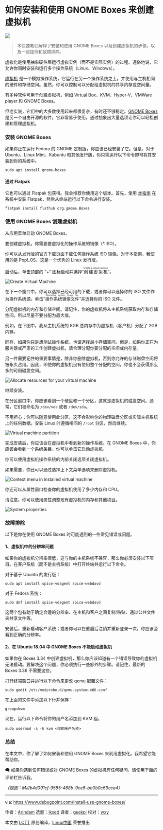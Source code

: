 [#]: subject: "How to Install and Use GNOME Boxes to Create Virtual Machines"
[#]: via: "https://www.debugpoint.com/install-use-gnome-boxes/"
[#]: author: "Arindam https://www.debugpoint.com/author/admin1/"
[#]: collector: "lkxed"
[#]: translator: "geekpi"
[#]: reviewer: "wxy"
[#]: publisher: "wxy"
[#]: url: "https://linux.cn/article-15950-1.html"

如何安装和使用 GNOME Boxes 来创建虚拟机
======

![][0]

> 本快速教程解释了安装和使用 GNOME Boxes 以及创建虚拟机的步骤，以及一些提示和故障排除。

虚拟化是使用抽象硬件层运行虚拟实例（而不是实际实例）的过程。通俗地说，它允许你同时安装和运行多个操作系统（Linux、Windows）。

[虚拟机][1] 是一个模拟操作系统，它运行在另一个操作系统之上，并使用与主机相同的硬件和存储空间。虽然，你可以控制可以分配给虚拟机的共享内存或空间量。

有多种软件可用于创建虚拟机，例如 [Virtual Box][2]、KVM、Hyper-V、VMWare player 和 GNOME Boxes。

但老实说，它们中的大多数使用起来都很复杂，有时还不够稳定。[GNOME Boxes][3] 是另一个自由开源的软件，它非常易于使用，通过抽象出大量选项让你可以轻松创建和管理虚拟机。

### 安装 GNOME Boxes

如果你正在运行 Fedora 的 GNOME 定制版，你应该已经安装了它。但是，对于 Ubuntu、Linux Mint、Kubuntu 和其他发行版，你只需运行以下命令即可将其安装到你的系统中。

```
sudo apt install gnome-boxes
```

#### 通过 Flatpak

它也可以通过 Flatpak 包获得。我会推荐你使用这个版本。首先，使用 [本指南][4] 在系统中安装 Flatpak，然后从终端运行以下命令进行安装。

```
flatpak install flathub org.gnome.Boxes
```

### 使用 GNOME Boxes 创建虚拟机

从应用菜单启动 GNOME Boxes。

要创建虚拟机，你需要要虚拟化的操作系统的镜像（*.ISO）。

你可以从发行版的官方下载页面下载任何操作系统 ISO 镜像。对于本指南，我使用的是 Pop!_OS，这是一个优秀的 Linux 发行版。

启动后，单击顶部的 “+” 图标启动并选择“<ruby>创建虚拟机<rt>Create a virtual machine</rt></ruby>”。

![Create Virtual Machine][5]

在下一个窗口中，你可以选择已经可用的下载，或者你可以选择你的 ISO 文件作为操作系统源。单击“<ruby>操作系统镜像文件<rt>Operating system image file</rt></ruby>”并选择你的 ISO 文件。

分配虚拟机的内存和存储空间。请记住，你的虚拟机将从主机系统获取内存和存储空间。所以尽量不要分配为最大值。

例如，在下图中，我从主机系统的 8GB 总内存中为虚拟机（客户机）分配了 2GB 内存。

同样，如果你只是想测试操作系统，也请选择最小存储空间。但是，如果你正在为服务器或严肃的工作创建虚拟机，请合理分配你要分配的空间或内存量。

另一件需要记住的重要事情是，除非你删除虚拟机，否则你允许的存储磁盘空间将被永久占用。因此，即使你的虚拟机没有使用整个分配的空间，你也不会获得那么多的可用磁盘空间。

![Allocate resources for your virtual machine][6]

继续安装。

在分区窗口中，你应该看到一个硬盘和一个分区，这就是虚拟机的磁盘空间。通常，它们被命名为 `/dev/vda` 或者 `/dev/sda`。

不用担心；你可以随意使用此分区，这不会影响你的物理磁盘分区或实际主机系统上的任何数据。安装 Linux 时遵循相同的 `/root` 分区，然后继续。

![Virtual machine partition][7]

完成安装后，你应该会在虚拟机中看到新的操作系统。在 GNOME Boxes 中，你应该会看到一个系统条目。你可以单击它启动虚拟机。

你可以使用虚拟机操作系统的内部关闭选项关闭虚拟机。

如果需要，你还可以通过选择上下文菜单选项来删除虚拟机。

![Context menu in installed virtual machine][8]

你还可以从属性窗口检查你的虚拟机使用了多少内存和 CPU。

请注意，你可以使用属性调整现有虚拟机的内存和其他项目。

![System properties][9]

### 故障排除

以下是你在使用 GNOME Boxes 时可能遇到的一些常见错误或问题。

#### 1、虚拟机中的分辨率问题

如果你的虚拟机分辨率很低，这与你的主机系统不兼容，那么你必须安装以下项目。在客户系统（而不是主机系统）中打开终端并运行以下命令。

对于基于 Ubuntu 的发行版：

```
sudo apt install spice-vdagent spice-webdavd
```

对于 Fedora 系统：

```
sudo dnf install spice-vdagent spice-webdavd
```

这两个包有助于确定合适的分辨率、在主机和客户之间复制/粘贴、通过公共文件夹共享文件等。

安装后，重新启动客户系统；或者你可以在重启后注销并重新登录一次，你应该会看到正确的分辨率。

#### 2、在 Ubuntu 18.04 中 GNOME Boxes 不能启动虚拟机

如果你在 Boxes 3.34 中创建虚拟机，那么你应该知道有一个错误导致你的虚拟机无法启动。要解决这个问题，你必须执行一些额外的步骤。请记住，最新的 Boxes 3.36 不需要这些。

打开终端窗口并运行以下命令来更改 qemu 配置文件：

```
sudo gedit /etc/modprobe.d/qemu-system-x86.conf
```

在上面的文件中添加以下行并保存：

```
group=kvm
```

现在，运行以下命令将你的用户名添加到 KVM 组。

```
sudo usermod -a -G kvm <你的帐户名称>
```

### 总结

在本文中，你了解了如何安装和使用 GNOME Boxes 来利用虚拟化。我希望它能帮助你。

🗨️ 如果你遇到任何错误或对 GNOME Boxes 的虚拟机有任何疑问，请使用下面的评论栏告诉我。

*（题图：MJ/b4d091cf-9585-468b-9ce6-ba0b0c69cce4）*

--------------------------------------------------------------------------------

via: https://www.debugpoint.com/install-use-gnome-boxes/

作者：[Arindam][a]
选题：[lkxed][b]
译者：[geekpi](https://github.com/geekpi)
校对：[wxy](https://github.com/wxy)

本文由 [LCTT](https://github.com/LCTT/TranslateProject) 原创编译，[Linux中国](https://linux.cn/) 荣誉推出

[a]: https://www.debugpoint.com/author/admin1/
[b]: https://github.com/lkxed
[1]: https://www.redhat.com/en/topics/virtualization/what-is-a-virtual-machine
[2]: https://www.debugpoint.com/tag/virtualbox/
[3]: https://wiki.gnome.org/Apps/Boxes
[4]: https://www.debugpoint.com/how-to-install-flatpak-apps-ubuntu-linux/
[5]: https://www.debugpoint.com/wp-content/uploads/2020/05/Create-Virtual-Machine.png
[6]: https://www.debugpoint.com/wp-content/uploads/2020/05/Allocate-resources-for-your-virtual-machine.png
[7]: https://www.debugpoint.com/wp-content/uploads/2020/05/Virtual-machine-partition.png
[8]: https://www.debugpoint.com/wp-content/uploads/2020/05/Context-menu-in-installed-virtual-machine.png
[9]: https://www.debugpoint.com/wp-content/uploads/2020/05/System-properties.png
[0]: https://img.linux.net.cn/data/attachment/album/202306/28/151813xrp87wpccdclwc3c.jpg